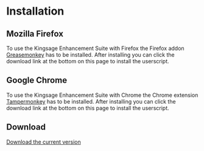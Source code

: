 # Installation

## Mozilla Firefox

To use the Kingsage Enhancement Suite with Firefox the Firefox addon [Greasemonkey](https://addons.mozilla.org/firefox/addon/greasemonkey/) has to be installed.
After installing you can click the download link at the bottom on this page to install the userscript.

## Google Chrome

To use the Kingsage Enhancement Suite with Chrome the Chrome extension [Tampermonkey](https://chrome.google.com/webstore/detail/tampermonkey/dhdgffkkebhmkfjojejmpbldmpobfkfo) has to be installed.
After installing you can click the download link at the bottom on this page to install the userscript.

## Download

[Download the current version](https://github.com/mstoppert/kingsage_enhancement_suite/raw/release/dist/kingsage_enhancement_sui.user.js)
